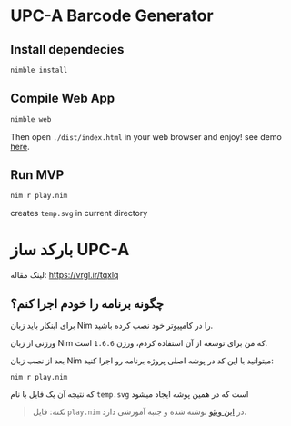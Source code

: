 # UPC-A Barcode Generator

## Install dependecies
```bash
nimble install
```

## Compile Web App
```bash
nimble web
```

Then open `./dist/index.html` in your web browser and enjoy!
see demo [here](https://ceshahed.github.io/linear-barcode/).

## Run MVP
```bash
nim r play.nim
```

creates `temp.svg` in current directory

# بارکد ساز UPC-A

لینک مقاله:
https://vrgl.ir/tqxlq


## چگونه برنامه را خودم اجرا کنم؟
برای اینکار باید زبان Nim را در کامپیوتر خود نصب کرده باشید.

ورژنی از زبان Nim که من برای توسعه از آن استفاده کردم، ورژن `1.6.6` است.

بعد از نصب زبان Nim میتوانید با این کد در پوشه اصلی پروژه برنامه رو اجرا کنید:

```
nim r play.nim
```

که نتیجه آن یک فایل با نام `temp.svg` است که در همین پوشه ایجاد میشود

> *نکته*: 
فایل
`play.nim`
در
[این ویئو](https://www.aparat.com/v/wULBx)
نوشته شده و جنبه آموزشی دارد.
